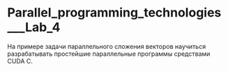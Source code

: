 # Parallel_programming_technologies___Lab_4

На примере задачи параллельного сложения векторов научиться разрабатывать простейшие параллельные программы средствами CUDA C.
